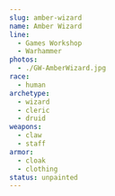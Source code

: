 ```yaml
---
slug: amber-wizard
name: Amber Wizard
line:
  - Games Workshop
  - Warhammer
photos:
  - ./GW-AmberWizard.jpg
race:
  - human
archetype:
  - wizard
  - cleric
  - druid
weapons:
  - claw
  - staff
armor:
  - cloak
  - clothing
status: unpainted
---
```


